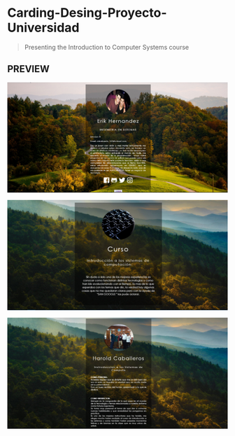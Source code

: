 # Carding-Desing-Proyecto-Universidad
 > Presenting the Introduction to Computer Systems course
 
 
## PREVIEW

![](index.png)

![](curso.png)

![](harold2.png)
 
 
